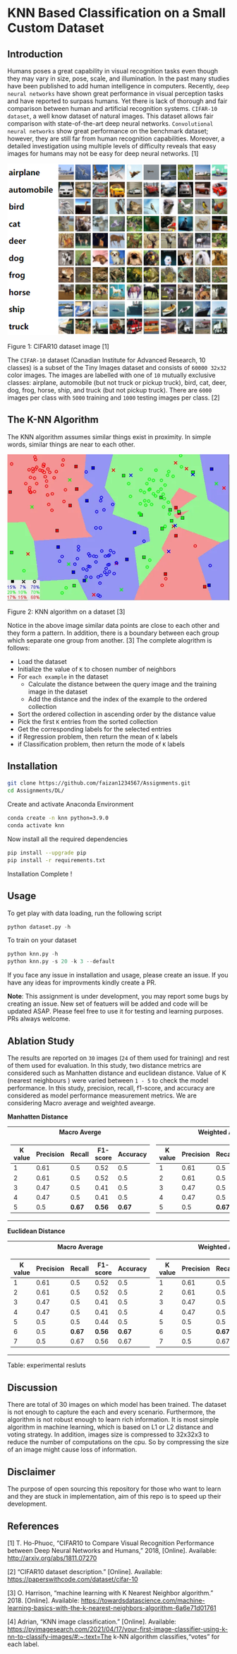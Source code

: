 # KNN Based Classification on a Small Custom Dataset 
## Introduction
Humans poses a great capability in visual recognition tasks even though they may vary in size, pose, scale, and illumination. In the past many studies have been published to add human intelligence in computers. Recently, ```deep neural networks``` have shown great performance in visual perception tasks and have reported to surpass humans. Yet there is lack of thorough and fair comparison between human and artificial recognition systems.  ```CIFAR-10 dataset```, a well know dataset of natural images. This dataset allows fair comparison with state-of-the-art deep neural networks. ```Convolutional neural networks``` show great performance on the benchmark dataset; however, they are still far from human recognition capabilities. Moreover, a detailed investigation using multiple levels of difficulty reveals that easy images for humans may not be easy for deep neural networks. [1] 

![alt text](images/cifar10.png)

Figure 1:  CIFAR10 dataset image [1]

The ```CIFAR-10``` dataset (Canadian Institute for Advanced Research, 10 classes) is a subset of the Tiny Images dataset and consists of ```60000 32x32``` color images. The images are labelled with one of ```10``` mutually exclusive classes: airplane, automobile (but not truck or pickup truck), bird, cat, deer, dog, frog, horse, ship, and truck (but not pickup truck). There are ```6000``` images per class with ```5000``` training and ```1000``` testing images per class. [2]

## The K-NN Algorithm
The KNN algorithm assumes similar things exist in proximity. In simple words, similar things are near to each other. 

![alt text](images/KNN.webp)

Figure 2: KNN algorithm on a dataset [3]

Notice in the above image similar data points are close to each other and they form a pattern. In addition, there is a boundary between each group which separate one group from another. [3] The complete alogrithm is follows:

- Load the dataset
- Initialize the value of ```K``` to chosen number of neighbors 
- For ```each example``` in the dataset
   - Calculate the distance between the query image and the training image in the dataset
   - Add the distance and the index of the example to the ordered collection
- Sort the ordered collection in ascending order by the distance value
- Pick the first ```K``` entries from the sorted collection
- Get the corresponding labels for the selected entries
- if Regression problem, then return the mean of ```K``` labels
- if Classification problem, then return the mode of ```K``` labels

## Installation
 ```bash
 git clone https://github.com/faizan1234567/Assignments.git
 cd Assignments/DL/
```
Create and activate Anaconda Environment
```bash
conda create -n knn python=3.9.0
conda activate knn
```
Now install all the required dependencies
```bash
pip install --upgrade pip
pip install -r requirements.txt
```
Installation Complete !

## Usage
To get play with data loading, run the following script
```python
python dataset.py -h
```
To train on your dataset
```python
python knn.py -h
python knn.py -s 20 -k 3 --default
```
If you face any issue in installation and usage, please create an issue. If you have any ideas for improvments kindly create a PR.

**Note**: This assignment is under development, you may report some bugs by creating an issue. New set of featuers will be added and code will be updated ASAP. Please feel free to use it for testing and learning purposes. PRs always welcome. 


## Ablation Study
The results are reported on ```30``` images (```24``` of them used for training) and rest of them used for evaluation. In this study, two distance metrics are considered such as Manhatten distance and euclidean distance. Value of K (nearest neighbours ) were varied between ```1 - 5``` to check the model performance. In this study, precision, recall, f1-score, and accuracy are considered as model performance measurement metrics. We are considering Macro average and weighted avearge.

**Manhatten Distance**

<table>
<tr><th>Macro Averge </th><th>Weighted Average </th></tr>
<tr><td>

| K value | Precision| Recall | F1-score | Accuracy |
|----------|----------|----------|----------|----------|
| 1 | 0.61 | 0.5  |0.52| 0.5 |
| 2 | 0.61 |  0.5 |0.52| 0.5 |
| 3 | 0.47 | 0.5  |0.41| 0.5 |
| 4 | 0.47 | 0.5  |0.41| 0.5 |
| 5 | 0.5  | **0.67** |**0.56**| **0.67**|

</td><td>

| K value | Precision| Recall | F1-score | Accuracy |
|----------|----------|----------|----------|----------|
| 1 | 0.61 | 0.5  |0.52| 0.5 |
| 2 | 0.61 |  0.5 |0.52| 0.5 |
| 3 | 0.47 | 0.5  |0.41| 0.5 |
| 4 | 0.47 | 0.5  |0.41| 0.5 |
| 5 | 0.5  | **0.67** |**0.56**| **0.67**|

</td></tr> </table>


**Euclidean Distance**

<table>
<tr><th>Macro Average </th><th>Weighted Average </th></tr>
<tr><td>

| K value | Precision| Recall | F1-score | Accuracy |
|----------|----------|----------|----------|----------|
| 1 | 0.61 | 0.5  |0.52| 0.5 |
| 2 | 0.61 | 0.5  |0.52| 0.5 |
| 3 | 0.47 | 0.5  |0.41| 0.5 |
| 4 | 0.47 | 0.5  |0.41| 0.5 |
| 5 | 0.5  | 0.5  |0.44| 0.5 |
| 6 | 0.5  | **0.67** |**0.56**| **0.67**|
| 7 | 0.5  | 0.67 |0.56| 0.67|
</td><td>

| K value | Precision| Recall | F1-score | Accuracy |
|----------|----------|----------|----------|----------|
| 1 | 0.61 | 0.5  |0.52| 0.5 |
| 2 | 0.61 | 0.5  |0.52| 0.5 |
| 3 | 0.47 | 0.5  |0.41| 0.5 |
| 4 | 0.47 | 0.5  |0.41| 0.5 |
| 5 | 0.5  | 0.5  |0.44| 0.5 |
| 6 | 0.5  | **0.67** |**0.56**| **0.67**|
| 7 | 0.5  | 0.67 |0.56| 0.67|
</td></tr> </table>


Table: experimental resluts

## Discussion
There are total of 30 images on which model has been trained. The dataset is not enough to capture the each and every scenario. Furthermore, the algorithm is not robust enough
to learn rich information. It is most simple algorithm in machine learning, which is based on L1 or L2 distance and voting strategy. In addition, images size is compressed to 32x32x3 to reduce the number of computations on the cpu. So by compressing the size of an image might cause loss of information. 

## Disclaimer
The purpose of open sourcing this repository for those who want to learn and they are stuck in implementation, aim of this repo is to speed up their development. 

## References
[1]	T. Ho-Phuoc, “CIFAR10 to Compare Visual Recognition Performance between Deep Neural Networks and Humans,” 2018, [Online]. Available: http://arxiv.org/abs/1811.07270

[2]	“CIFAR10 dataset description.” [Online]. Available: https://paperswithcode.com/dataset/cifar-10

[3] O. Harrison, “machine learning with K Nearest Neighbor algorithm.” 2018. [Online]. Available: https://towardsdatascience.com/machine-learning-basics-with-the-k-nearest-neighbors-algorithm-6a6e71d01761

[4] Adrian, “KNN image classification.” [Online]. Available: https://pyimagesearch.com/2021/04/17/your-first-image-classifier-using-k-nn-to-classify-images/#:~:text=The k-NN algorithm classifies,“votes” for each label.

